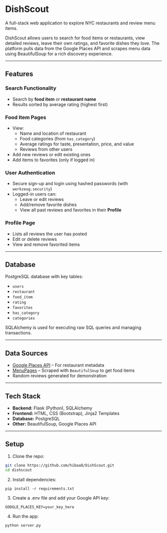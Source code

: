 # DishScout 
A full-stack web application to explore NYC restaurants and review menu items.

DishScout allows users to search for food items or restaurants, view detailed reviews, leave their own ratings, and favorite dishes they love. The platform pulls data from the Google Places API and scrapes menu data using BeautifulSoup for a rich discovery experience.

---

## Features

### Search Functionality
- Search by **food item** or **restaurant name**
- Results sorted by average rating (highest first)

### Food Item Pages
- View:
  - Name and location of restaurant
  - Food categories (from `has_category`)
  - Average ratings for taste, presentation, price, and value
  - Reviews from other users
- Add new reviews or edit existing ones
- Add items to favorites (only if logged in)

### User Authentication
- Secure sign-up and login using hashed passwords (with `werkzeug.security`)
- Logged-in users can:
  - Leave or edit reviews
  - Add/remove favorite dishes
  - View all past reviews and favorites in their **Profile**

### Profile Page
- Lists all reviews the user has posted
- Edit or delete reviews
- View and remove favorited items

---

## Database

PostgreSQL database with key tables:
- `users`
- `restaurant`
- `food_item`
- `rating`
- `favorites`
- `has_category`
- `categories`

SQLAlchemy is used for executing raw SQL queries and managing transactions.

---

## Data Sources

- [Google Places API](https://developers.google.com/maps/documentation/places/web-service/overview) – For restaurant metadata
- [MenuPages](https://menupages.com/) – Scraped with `BeautifulSoup` to get food items
- Random reviews generated for demonstration

---

## Tech Stack

- **Backend:** Flask (Python), SQLAlchemy
- **Frontend:** HTML, CSS (Bootstrap), Jinja2 Templates
- **Database:** PostgreSQL
- **Other:** BeautifulSoup, Google Places API

---

## Setup

1. Clone the repo:
```bash
git clone https://github.com/hibaa8/DishScout.git
cd dishscout
```
2. Install dependencies:
```
pip install -r requirements.txt
```

3. Create a .env file and add your Google API key:
```
GOOGLE_PLACES_KEY=your_key_here
```

4. Run the app:
```
python server.py
```
